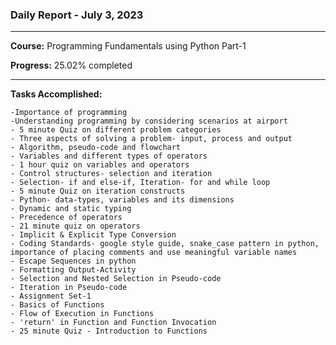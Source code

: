 ### Daily Report - July 3, 2023
---
**Course:** Programming Fundamentals using Python Part-1

**Progress:** 25.02% completed

---
**Tasks Accomplished:**

    -Importance of programming
    -Understanding programming by considering scenarios at airport
    - 5 minute Quiz on different problem categories
    - Three aspects of solving a problem- input, process and output
    - Algorithm, pseudo-code and flowchart
    - Variables and different types of operators
    - 1 hour quiz on variables and operators
    - Control structures- selection and iteration
    - Selection- if and else-if, Iteration- for and while loop
    - 5 minute Quiz on iteration constructs 
    - Python- data-types, variables and its dimensions
    - Dynamic and static typing
    - Precedence of operators
    - 21 minute quiz on operators
    - Implicit & Explicit Type Conversion
    - Coding Standards- google style guide, snake_case pattern in python, importance of placing comments and use meaningful variable names
    - Escape Sequences in python
    - Formatting Output-Activity
    - Selection and Nested Selection in Pseudo-code
    - Iteration in Pseudo-code
    - Assignment Set-1
    - Basics of Functions
    - Flow of Execution in Functions
    - 'return' in Function and Function Invocation
    - 25 minute Quiz - Introduction to Functions 
